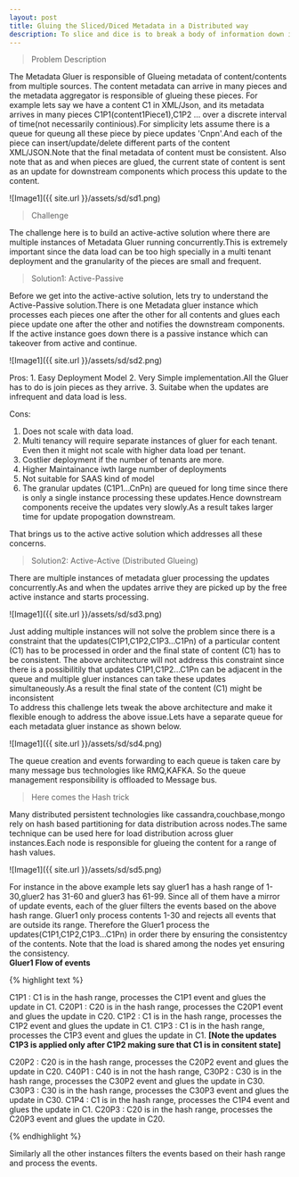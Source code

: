 ```yaml
---
layout: post
title: Gluing the Sliced/Diced Metadata in a Distributed way
description: To slice and dice is to break a body of information down into smaller parts. Gluing them back using an active-active deployment for scalability and availability is quiet a challenging task.
---
```

> Problem Description

The Metadata Gluer is responsible of Glueing metadata of content/contents from multiple sources. The content metadata can arrive in many pieces and the metadata aggregator is responsible of glueing these pieces. For example lets say we have a content C1 in XML/Json, and its metadata arrives in many pieces C1P1(content1Piece1),C1P2 ... over a discrete interval of time(not necessarily continious).For simplicity lets assume there is a queue for queung all these piece by piece updates 'Cnpn'.And each of the piece can insert/update/delete different parts of the content XML/JSON.Note that the final metadata of content must be consistent. Also note that as and when pieces are glued, the current state of content is sent as an update for downstream components which process this update to the content.

![Image1]({{ site.url }}/assets/sd/sd1.png)

> Challenge

The challenge here is to build an active-active solution where there are multiple instances of Metadata Gluer running concurrently.This is extremely important since the data load can be too high specially in a multi tenant deployment and the granularity of the pieces are small and frequent.

>Solution1: Active-Passive

Before we get into the active-active solution, lets try to understand the  Active-Passive solution.There is one Metadata gluer instance which processes each pieces one after the other for all contents and glues each piece update one after the other and notifies the downstream components. If the active instance goes down there is a passive instance which can takeover from active and continue.

![Image1]({{ site.url }}/assets/sd/sd2.png)

<p>
Pros:
1.  Easy Deployment Model
2.  Very Simple implementation.All the Gluer has to do is join pieces as they arrive.
3.  Suitabe when the updates are infrequent and data load is less.

Cons:
1.  Does not scale with data load.
2.  Multi tenancy will require separate instances of gluer for each tenant. Even then it might not scale with higher data load per tenant.
3.  Costlier deployment if the number of tenants are more.
4.  Higher Maintainance iwth large number of deployments
5.  Not suitable for SAAS kind of model
6.  The granular updates (C1P1...CnPn) are queued for long time since there is only a single instance processing these updates.Hence downstream components receive the updates very slowly.As a result takes larger time for update propogation downstream.
</p>

That brings us to the active active solution which addresses all these concerns.

>Solution2: Active-Active (Distributed Glueing)

There are multiple instances of metadata gluer processing the updates concurrently.As and when the updates arrive they are picked up by the free active instance and starts processing.

![Image1]({{ site.url }}/assets/sd/sd3.png)

Just adding multiple instances will not solve the problem since there is a constraint that the updates(C1P1,C1P2,C1P3...C1Pn) of a  particular content (C1) has to be processed in order and the final state of content (C1) has to be consistent. The above architecture will not address this constraint since there is a possibilitily that updates C1P1,C1P2...C1Pn can be adjacent in the queue and multiple gluer instances can take these updates simultaneously.As a result the final state of the content (C1) might be inconsistent
<br>
To address this challenge lets tweak the above architecture and make it flexible enough to address the above issue.Lets have a separate queue for each metadata gluer instance as shown below.

![Image1]({{ site.url }}/assets/sd/sd4.png)

The queue creation and events forwarding to each queue is taken care by many message bus technologies like RMQ,KAFKA. So the queue management responsibility is offloaded to Message bus.
<br>

>Here comes the Hash trick

Many distributed persistent technologies like cassandra,couchbase,mongo rely on hash based partitioning for data distribution across nodes.The same technique can be used here for load distribution across gluer instances.Each node is responsible for glueing the content for a range of hash values.

![Image1]({{ site.url }}/assets/sd/sd5.png)

For instance in the above example lets say gluer1 has a hash range of 1-30,gluer2 has 31-60 and gluer3 has 61-99. Since all of them have a mirror of update events, each of the gluer filters the events based on the above hash range. Gluer1 only process contents 1-30 and rejects all events that are outside its range. Therefore the Gluer1 process the updates(C1P1,C1P2,C1P3...C1Pn) in order there by ensuring the consistentcy of the contents.
Note that the load is shared among the nodes yet ensuring the consistency.
<br>
<b>Gluer1 Flow of events</b>
<br>

{% highlight text %}

C1P1    : C1 is in the hash range, processes the C1P1 event and glues the update in C1.
C20P1   : C20 is in the hash range, processes the C20P1 event and glues the update in C20.
C1P2    : C1 is in the hash range, processes the C1P2 event and glues the update in C1.
C1P3    : C1 is in the hash range, processes the C1P3 event and glues the update in C1.
<b>[Note the updates C1P3 is applied only after C1P2 making sure that C1 is in consitent state]</b>

C20P2   : C20 is in the hash range, processes the C20P2 event and glues the update in C20.
C40P1   : C40 is in not the hash range, 
C30P2   : C30 is in the hash range, processes the C30P2 event and glues the update in C30.
C30P3   : C30 is in the hash range, processes the C30P3 event and glues the update in C30.
C1P4    : C1 is in the hash range, processes the C1P4 event and glues the update in C1.
C20P3   : C20 is in the hash range, processes the C20P3 event and glues the update in C20.

{% endhighlight %}

Similarly all the other instances filters the events based on their hash range and process the events.





